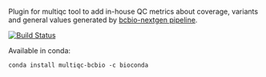 Plugin for multiqc tool to add in-house QC metrics about coverage, variants and general values generated by [bcbio-nextgen pipeline](https://github.com/chapmanb/bcbio-nextgen).

[![Build Status](https://img.shields.io/travis/ewels/MultiQC.svg?style=flat-square)](https://travis-ci.org/lpantano/MultiQC_bcbio)


Available in conda: 

```
conda install multiqc-bcbio -c bioconda
```
